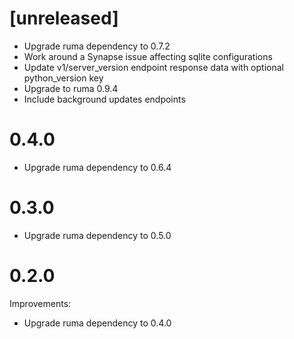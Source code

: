# [unreleased]

* Upgrade ruma dependency to 0.7.2
* Work around a Synapse issue affecting sqlite configurations
* Update v1/server_version endpoint response data with optional python_version key
* Upgrade to ruma 0.9.4
* Include background updates endpoints

# 0.4.0

* Upgrade ruma dependency to 0.6.4

# 0.3.0

* Upgrade ruma dependency to 0.5.0

# 0.2.0

Improvements:

* Upgrade ruma dependency to 0.4.0
